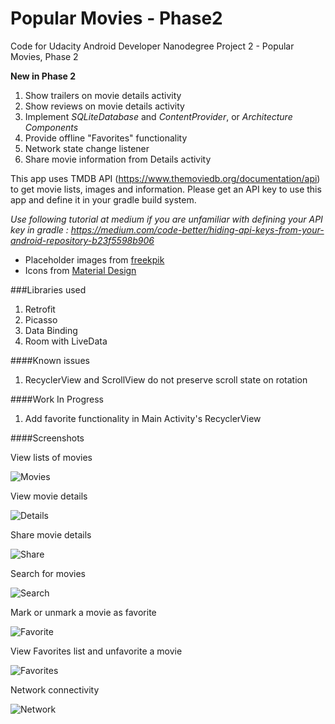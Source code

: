 # Popular Movies - Phase2
Code for Udacity Android Developer Nanodegree Project 2 - Popular Movies, Phase 2

**New in Phase 2**
1. Show trailers on movie details activity
2. Show reviews on movie details activity
3. Implement *SQLiteDatabase* and *ContentProvider*, or *Architecture Components*
4. Provide offline "Favorites" functionality
5. Network state change listener
6. Share movie information from Details activity


This app uses TMDB API (https://www.themoviedb.org/documentation/api) to get movie lists, images and information. Please get an API key to use this app and define it in your gradle build system.

*Use following tutorial at medium if you are unfamiliar with defining your API key in gradle : https://medium.com/code-better/hiding-api-keys-from-your-android-repository-b23f5598b906*

* Placeholder images from [freekpik](https://www.freepik.com)
* Icons from [Material Design](https://material.io/)

###Libraries used
1. Retrofit
2. Picasso
3. Data Binding
4. Room with LiveData

####Known issues
1. RecyclerView and ScrollView do not preserve scroll state on rotation

####Work In Progress
1. Add favorite functionality in Main Activity's RecyclerView

####Screenshots

View lists of movies

![Movies](images/Movies_tab.gif)

View movie details

![Details](images/View_Movie_Details.gif)

Share movie details

![Share](images/Share_Movie_Details.gif)

Search for movies

![Search](images/Search_Movies.gif)

Mark or unmark a movie as favorite 

![Favorite](images/Favorite_Unfavorite.gif)

View Favorites list and unfavorite a movie

![Favorites](images/View_Unmark_Favorite.gif)

Network connectivity

![Network](images/Online_Offline_mode.gif)